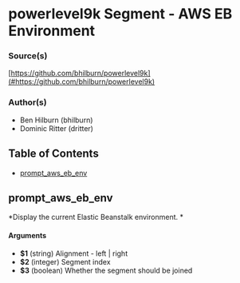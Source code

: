 # powerlevel9k Segment - AWS EB Environment


### Source(s)

[https://github.com/bhilburn/powerlevel9k](#https://github.com/bhilburn/powerlevel9k)


### Author(s)

- Ben Hilburn (bhilburn)
- Dominic Ritter (dritter)


## Table of Contents

- [prompt_aws_eb_env](#prompt_aws_eb_env)

## prompt_aws_eb_env
*Display the current Elastic Beanstalk environment. *

#### Arguments

- **$1** (string) Alignment - left | right
- **$2** (integer) Segment index
- **$3** (boolean) Whether the segment should be joined


